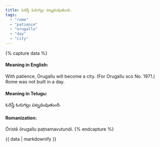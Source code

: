 ```yaml
---
title: ఓరిస్తే ఓరుగల్లు పట్నమవుతుంది.
tags:
  - "rome"
  - "patience"
  - "orugallu"
  - "day"
  - "city"
---
```


{% capture data %}
#### Meaning in English:
With patience, Orugallu will become a city.
(For Orugallu sco No. 1971.)
Rome was not built in a day.

#### Meaning in Telugu:
ఓరిస్తే ఓరుగల్లు పట్నమవుతుంది.

#### Romanization:
Ōristē ōrugallu paṭnamavutundi.
{% endcapture %}

{{ data | markdownify }}

